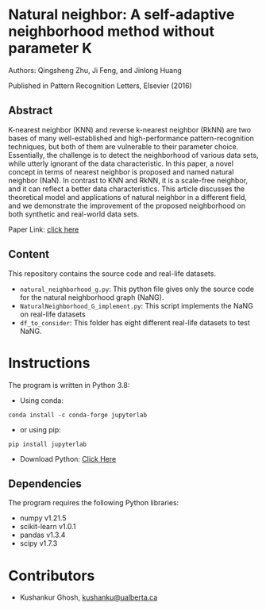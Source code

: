 # Natural neighbor: A self-adaptive neighborhood method without parameter K
Authors: Qingsheng Zhu, Ji Feng, and Jinlong Huang

Published in Pattern Recognition Letters, Elsevier (2016)

## Abstract
K-nearest neighbor (KNN) and reverse k-nearest neighbor (RkNN) are two bases of many well-established and high-performance pattern-recognition techniques, but both of them are vulnerable to their parameter choice. Essentially, the challenge is to detect the neighborhood of various data sets, while utterly ignorant of the data characteristic. In this paper, a novel concept in terms of nearest neighbor is proposed and named natural neighbor (NaN). In contrast to KNN and RkNN, it is a scale-free neighbor, and it can reflect a better data characteristics. This article discusses the theoretical model and applications of natural neighbor in a different field, and we demonstrate the improvement of the proposed neighborhood on both synthetic and real-world data sets.

Paper Link: [click here](https://www.sciencedirect.com/science/article/pii/S016786551630085X?casa_token=EguvnJRZZ28AAAAA:3Dg5PuxkMUc5RWbw-vngaKwo_08fCaygbVL73DivuHk9s4VcxoEHB8kpAeGQFEgdjeHxXp0IjQ)

## Content

This repository contains the source code and real-life datasets.

  * `natural_neighborhood_g.py`: This python file gives only the source code for the natural neighborhood graph (NaNG).
  * `NaturalNeighborhood_G_implement.py`: This script implements the NaNG on real-life datasets
  * `df_to_consider`: This folder has eight different real-life datasets to test NaNG.
  
# Instructions

The program is written in Python 3.8:

* Using conda:
```
conda install -c conda-forge jupyterlab
```
* or using pip:
```
pip install jupyterlab
```
* Download Python: [Click Here](https://www.python.org/downloads/)

## Dependencies
The program requires the following Python libraries:
* numpy v1.21.5
* scikit-learn v1.0.1
* pandas v1.3.4
* scipy v1.7.3

# Contributors

* Kushankur Ghosh, [kushanku@ualberta.ca](mailto:kushanku@ualberta.ca)

